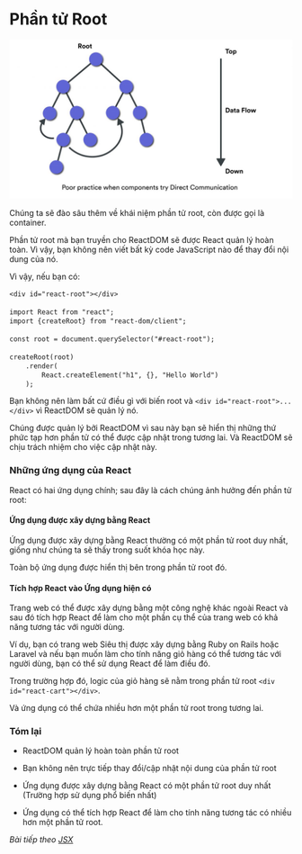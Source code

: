 # Phần tử Root

![Create-HTML-1](images/ss7.jpg) 

Chúng ta sẽ đào sâu thêm về khái niệm phần tử root, còn được gọi là container.

Phần tử root mà bạn truyền cho ReactDOM sẽ được React quản lý hoàn toàn. Vì vậy, bạn không nên viết bất kỳ code JavaScript nào để thay đổi nội dung của nó.

Vì vậy, nếu bạn có:

```
<div id="react-root"></div>

import React from "react";
import {createRoot} from "react-dom/client";

const root = document.querySelector("#react-root");

createRoot(root)
    .render(
        React.createElement("h1", {}, "Hello World")
    );
```

Bạn không nên làm bất cứ điều gì với biến root và `<div id="react-root">...</div>` vì ReactDOM sẽ quản lý nó.

Chúng được quản lý bởi ReactDOM vì sau này bạn sẽ hiển thị những thứ phức tạp hơn phần tử có thể được cập nhật trong tương lai. Và ReactDOM sẽ chịu trách nhiệm cho việc cập nhật này.

### Những ứng dụng của React

React có hai ứng dụng chính; sau đây là cách chúng ảnh hưởng đến phần tử root:

#### Ứng dụng được xây dựng bằng React

Ứng dụng được xây dựng bằng React thường có một phần tử root duy nhất, giống như chúng ta sẽ thấy trong suốt khóa học này.

Toàn bộ ứng dụng được hiển thị bên trong phần tử root đó.

#### Tích hợp React vào Ứng dụng hiện có

Trang web có thể được xây dựng bằng một công nghệ khác ngoài React và sau đó tích hợp React để làm cho một phần cụ thể của trang web có khả năng tương tác với người dùng.

Ví dụ, bạn có trang web Siêu thị được xây dựng bằng Ruby on Rails hoặc Laravel và nếu bạn muốn làm cho tính năng giỏ hàng có thể tương tác với người dùng, bạn có thể sử dụng React để làm điều đó.

Trong trường hợp đó, logic của giỏ hàng sẽ nằm trong phần tử root `<div id="react-cart"></div>`.

Và ứng dụng có thể chứa nhiều hơn một phần tử root trong tương lai.

### Tóm lại

- ReactDOM quản lý hoàn toàn phần tử root

- Bạn không nên trực tiếp thay đổi/cập nhật nội dung của phần tử root

- Ứng dụng được xây dựng bằng React có một phần tử root duy nhất (Trường hợp sử dụng phổ biến nhất)

- Ứng dụng có thể tích hợp React để làm cho tính năng tương tác có nhiều hơn một phần tử root.


*Bài tiếp theo [JSX](/lesson/session/session_08_jsx.md)*
